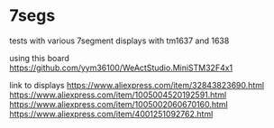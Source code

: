 # 7segs

tests with various 7segment displays with tm1637 and 1638

using this board
https://github.com/yym36100/WeActStudio.MiniSTM32F4x1

link to displays
https://www.aliexpress.com/item/32843823690.html
https://www.aliexpress.com/item/1005004520192591.html
https://www.aliexpress.com/item/1005002060670160.html
https://www.aliexpress.com/item/4001251092762.html
